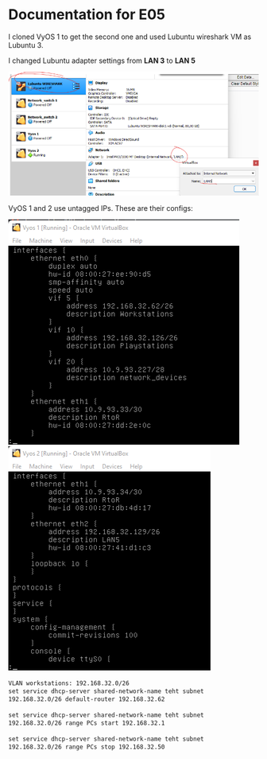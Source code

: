 # Documentation for E05

I cloned VyOS 1 to get the second one and used Lubuntu wireshark VM as Lubuntu 3.

I changed Lubuntu adapter settings from **LAN 3** to **LAN 5**

![](./E05/wschange.png) 

VyOS 1 and 2 use untagged IPs. These are their configs:

![](./E05/vyos1.png) 
![](./E05/vyos2.png)

```
VLAN workstations: 192.168.32.0/26
set service dhcp-server shared-network-name teht subnet 192.168.32.0/26 default-router 192.168.32.62

set service dhcp-server shared-network-name teht subnet 192.168.32.0/26 range PCs start 192.168.32.1

set service dhcp-server shared-network-name teht subnet 192.168.32.0/26 range PCs stop 192.168.32.50
```
